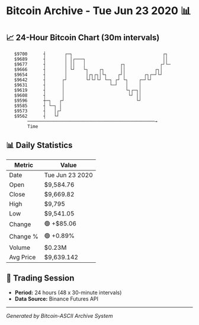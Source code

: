 # Bitcoin Archive - Tue Jun 23 2020 📊

## 📈 24-Hour Bitcoin Chart (30m intervals)

```
   $9700      ┤       ┌─┐                                  ┌┐  
   $9689      ┤       │ │┌───┐                             ││  
   $9677      ┤       │ ││   │             ┌┐             ┌┘└─ 
   $9666      ┤       │ └┘   └┐    ┌┐      ││           ┌┐│    
   $9654      ┤       │       │┌┐┌┐│└┐    ┌┘│       ┌┐┌─┘└┘    
   $9642      ┤      ┌┘       └┘└┘└┘ └─┐ ┌┘ └┐    ┌─┘└┘        
   $9631      ┤      │                 └─┘   │    │            
   $9619      ┤      │                       └┐┌─┐│            
   $9608      ┤      │                        └┘ ││            
   $9596      ┼─┐   ┌┘                           └┘            
   $9585      ┤ └─┐ │                                          
   $9573      ┤   │┌┘                                          
   $9562      ┤   └┘                                           
        ────────────────────────────────────────────────→
        Time
```

## 📊 Daily Statistics

| Metric | Value |
|--------|-------|
| Date | Tue Jun 23 2020 |
| Open | $9,584.76 |
| Close | $9,669.82 |
| High | $9,795 |
| Low | $9,541.05 |
| Change | 🟢 +$85.06 |
| Change % | 🟢 +0.89% |
| Volume | $0.23M |
| Avg Price | $9,639.142 |

## 📅 Trading Session

- **Period:** 24 hours (48 x 30-minute intervals)
- **Data Source:** Binance Futures API

---
*Generated by Bitcoin-ASCII Archive System*
